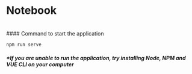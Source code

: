 # Notebook
<br>
#### Command to start the application

``` 
npm run serve
```

##### *If you are unable to run the application, try installing Node, NPM and VUE CLI on your computer



